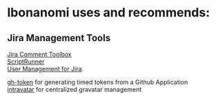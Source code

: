 # lbonanomi uses and recommends:

## Jira Management Tools
[Jira Comment Toolbox](https://marketplace.atlassian.com/apps/1214301/comment-toolbox-for-jira)  
[ScriptRunner](https://marketplace.atlassian.com/apps/6820/scriptrunner-for-jira)  
[User Management for Jira](https://marketplace.atlassian.com/apps/1215285/user-management-for-jira). 

[gh-token](https://github.com/Link-/gh-token) for generating timed tokens from a Github Application  
[intravatar](https://github.com/bertbaron/intravatar) for centralized gravatar management  
